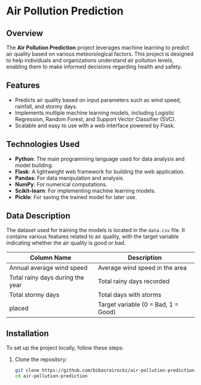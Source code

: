 # Air Pollution Prediction

## Overview

The **Air Pollution Prediction** project leverages machine learning to predict air quality based on various meteorological factors. This project is designed to help individuals and organizations understand air pollution levels, enabling them to make informed decisions regarding health and safety.

## Features

- Predicts air quality based on input parameters such as wind speed, rainfall, and stormy days.
- Implements multiple machine learning models, including Logistic Regression, Random Forest, and Support Vector Classifier (SVC).
- Scalable and easy to use with a web interface powered by Flask.

## Technologies Used

- **Python**: The main programming language used for data analysis and model building.
- **Flask**: A lightweight web framework for building the web application.
- **Pandas**: For data manipulation and analysis.
- **NumPy**: For numerical computations.
- **Scikit-learn**: For implementing machine learning models.
- **Pickle**: For saving the trained model for later use.

## Data Description

The dataset used for training the models is located in the `data.csv` file. It contains various features related to air quality, with the target variable indicating whether the air quality is good or bad.

| Column Name                    | Description                          |
|--------------------------------|--------------------------------------|
| Annual average wind speed      | Average wind speed in the area      |
| Total rainy days during the year | Total rainy days recorded          |
| Total stormy days              | Total days with storms               |
| placed                         | Target variable (0 = Bad, 1 = Good) |

## Installation

To set up the project locally, follow these steps:

1. Clone the repository:
   ```bash
   git clone https://github.com/bibasrairockz/air-pollution-prediction.git
   cd air-pollution-prediction
   ```
